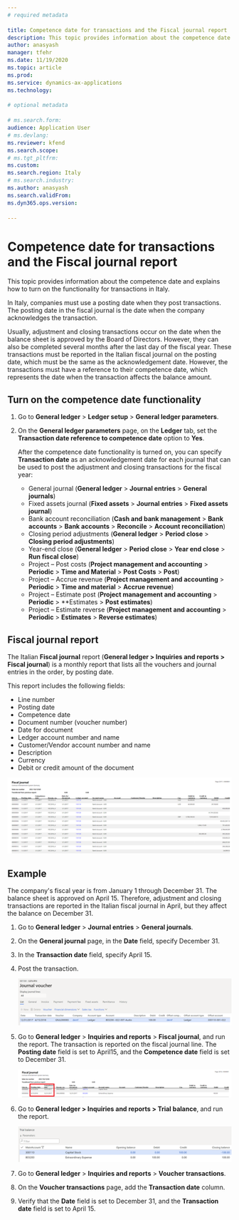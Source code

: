 ```yaml
---
# required metadata

title: Competence date for transactions and the Fiscal journal report
description: This topic provides information about the competence date and explains how to turn on the functionality for transactions in Italy
author: anasyash
manager: tfehr
ms.date: 11/19/2020
ms.topic: article
ms.prod:
ms.service: dynamics-ax-applications
ms.technology: 

# optional metadata

# ms.search.form: 
audience: Application User
# ms.devlang: 
ms.reviewer: kfend
ms.search.scope:
# ms.tgt_pltfrm:
ms.custom:
ms.search.region: Italy
# ms.search.industry: 
ms.author: anasyash
ms.search.validFrom: 
ms.dyn365.ops.version: 

---
```


# Competence date for transactions and the Fiscal journal report

This topic provides information about the competence date and explains how to turn on the functionality for transactions in Italy.

In Italy, companies must use a posting date when they post transactions. The posting date in the fiscal journal is the date when the company acknowledges the transaction.

Usually, adjustment and closing transactions occur on the date when the balance sheet is approved by the Board of Directors. However, they can also be completed several months after the last day of the fiscal year. These transactions must be reported in the Italian fiscal journal on the posting date, which must be the same as the acknowledgement date. However, the transactions must have a reference to their competence date, which represents the date when the transaction affects the balance amount.

## Turn on the competence date functionality

1.  Go to **General ledger** \> **Ledger setup** \> **General ledger parameters**.

2.  On the **General ledger parameters** page, on the **Ledger** tab, set the **Transaction date reference to competence date** option to **Yes**.

    After the competence date functionality is turned on, you can specify **Transaction date** as an acknowledgement date for each journal that can be used to post the adjustment and closing transactions for the fiscal year:

    -   General journal (**General ledger** \> **Journal entries** \> **General journals**)
    -   Fixed assets journal (**Fixed assets** \> **Journal entries** \> **Fixed assets journal**)
    -   Bank account reconciliation (**Cash and bank management** \> **Bank accounts** \> **Bank accounts** \> **Reconcile** \> **Account reconciliation**)
    -   Closing period adjustments (**General ledger** \> **Period close** \> **Closing period adjustments**)
    -   Year-end close (**General ledger** \> **Period close** \> **Year end close** \> **Run fiscal close**)
    -   Project – Post costs (**Project management and accounting** \> **Periodic** \> **Time and Material** \> **Post Costs** \> **Post**)
    -   Project – Accrue revenue (**Project management and accounting** \> **Periodic** \> **Time and material** \> **Accrue revenue**)
    -   Project – Estimate post (**Project management and accounting** \> **Periodic** \> **Estimates \> **Post estimates**)
    -   Project – Estimate reverse (**Project management and accounting** \> **Periodic** \> **Estimates** \> **Reverse estimates**)

## Fiscal journal report

The Italian **Fiscal journal** report (**General ledger \> Inquiries and reports \> Fiscal journal**) is a monthly report that lists all the vouchers and journal entries in the order, by posting date.

This report includes the following fields:

-   Line number
-   Posting date
-   Competence date
-   Document number (voucher number)
-   Date for document
-   Ledger account number and name
-   Customer/Vendor account number and name
-   Description
-   Currency
-   Debit or credit amount of the document

![](media/ITA-Competence-date-for-transactions-1-fiscal-journal.png)

## Example

The company's fiscal year is from January 1 through December 31. The balance sheet is approved on April 15. Therefore, adjustment and closing transactions are reported in the Italian fiscal journal in April, but they affect the balance on December 31.

1. Go to **General ledger** \> **Journal entries** \> **General journals**.
2. On the **General journal** page, in the **Date** field, specify December 31.
3. In the **Transaction date** field, specify April 15.
4. Post the transaction.

    ![Journal voucher page](media/ITA-Competence-date-for-transactions-2-general-journal.png)

5. Go to **General ledger** \> **Inquiries and reports** \> **Fiscal journal**, and run the report. The transaction is reported on the fiscal journal line. The **Posting date** field is set to April15, and the **Competence date** field is set to December 31.

    ![Fiscal journal page](media/ITA-Competence-date-for-transactions-3-fiscal-journal.png)

6. Go to **General ledger \> Inquiries and reports \> Trial balance**, and run the report.

    ![Graphical user interface, application Description automatically generated](media/ITA-Competence-date-for-transactions-4-trial-balance.png)

7. Go to **General ledger** \> **Inquiries and reports** \> **Voucher transactions**.
8. On the **Voucher transactions** page, add the **Transaction date** column.
9. Verify that the **Date** field is set to December 31, and the **Transaction date** field is set to April 15.
